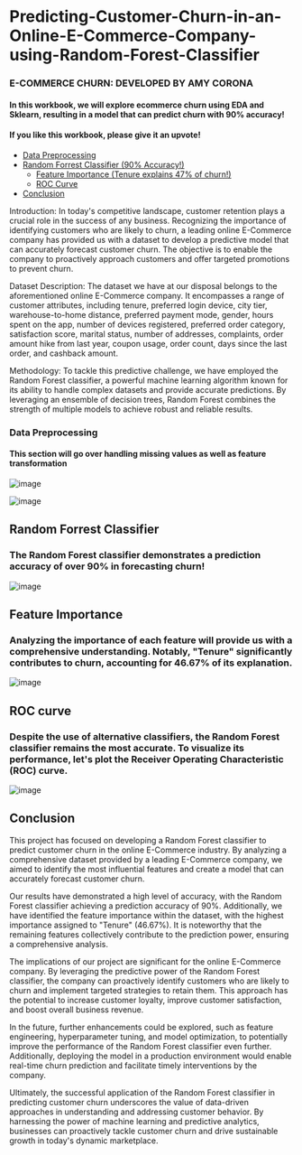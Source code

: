 # Predicting-Customer-Churn-in-an-Online-E-Commerce-Company-using-Random-Forest-Classifier

### E-COMMERCE CHURN: DEVELOPED BY AMY CORONA 

#### In this workbook, we will explore ecommerce churn using EDA and Sklearn, resulting in a model that can predict churn with 90% accuracy!

#### If you like this workbook, please give it an upvote!

* [Data Preprocessing](#section-one)
* [Random Forrest Classifier (90% Accuracy!)](#section-two)
    - [Feature Importance (Tenure explains 47% of churn!)](#subsection-one)
    - [ROC Curve](#anything-you-like)
* [Conclusion](#section-three)

Introduction:
In today's competitive landscape, customer retention plays a crucial role in the success of any business. Recognizing the importance of identifying customers who are likely to churn, a leading online E-Commerce company has provided us with a dataset to develop a predictive model that can accurately forecast customer churn. The objective is to enable the company to proactively approach customers and offer targeted promotions to prevent churn.

Dataset Description:
The dataset we have at our disposal belongs to the aforementioned online E-Commerce company. It encompasses a range of customer attributes, including tenure, preferred login device, city tier, warehouse-to-home distance, preferred payment mode, gender, hours spent on the app, number of devices registered, preferred order category, satisfaction score, marital status, number of addresses, complaints, order amount hike from last year, coupon usage, order count, days since the last order, and cashback amount.

Methodology:
To tackle this predictive challenge, we have employed the Random Forest classifier, a powerful machine learning algorithm known for its ability to handle complex datasets and provide accurate predictions. By leveraging an ensemble of decision trees, Random Forest combines the strength of multiple models to achieve robust and reliable results.

<a id="section-one"></a>

### Data Preprocessing

#### This section will go over handling missing values as well as feature transformation

![image](https://github.com/acorona1234/Predicting-Customer-Churn-in-an-Online-E-Commerce-Company-using-Random-Forest-Classifier/assets/73566258/0ce3349b-e8cf-4567-811c-bac1816bb0fa)

![image](https://github.com/acorona1234/Predicting-Customer-Churn-in-an-Online-E-Commerce-Company-using-Random-Forest-Classifier/assets/73566258/6b96fb7a-724c-4990-9578-57feac965024)

<a id="section-two"></a>

## Random Forrest Classifier
### The Random Forest classifier demonstrates a prediction accuracy of over 90% in forecasting churn!

![image](https://github.com/acorona1234/Predicting-Customer-Churn-in-an-Online-E-Commerce-Company-using-Random-Forest-Classifier/assets/73566258/3e5fbb98-de8d-405d-9d4d-a21a260395df)

<a id="subsection-one"></a>

## Feature Importance

### Analyzing the importance of each feature will provide us with a comprehensive understanding. Notably, "Tenure" significantly contributes to churn, accounting for 46.67% of its explanation.

![image](https://github.com/acorona1234/Predicting-Customer-Churn-in-an-Online-E-Commerce-Company-using-Random-Forest-Classifier/assets/73566258/f79ef8a6-809b-4c58-932e-ce679f0c1b7e)

<a id="anything-you-like"></a>

## ROC curve

### Despite the use of alternative classifiers, the Random Forest classifier remains the most accurate. To visualize its performance, let's plot the Receiver Operating Characteristic (ROC) curve.

![image](https://github.com/acorona1234/Predicting-Customer-Churn-in-an-Online-E-Commerce-Company-using-Random-Forest-Classifier/assets/73566258/ef2a916e-4910-43c4-9265-ef08cc6aaf27)

<a id="section-three"></a>
## Conclusion

This project has focused on developing a Random Forest classifier to predict customer churn in the online E-Commerce industry. By analyzing a comprehensive dataset provided by a leading E-Commerce company, we aimed to identify the most influential features and create a model that can accurately forecast customer churn.

Our results have demonstrated a high level of accuracy, with the Random Forest classifier achieving a prediction accuracy of 90%. Additionally, we have identified the feature importance within the dataset, with the highest importance assigned to "Tenure" (46.67%). It is noteworthy that the remaining features collectively contribute to the prediction power, ensuring a comprehensive analysis.

The implications of our project are significant for the online E-Commerce company. By leveraging the predictive power of the Random Forest classifier, the company can proactively identify customers who are likely to churn and implement targeted strategies to retain them. This approach has the potential to increase customer loyalty, improve customer satisfaction, and boost overall business revenue.

In the future, further enhancements could be explored, such as feature engineering, hyperparameter tuning, and model optimization, to potentially improve the performance of the Random Forest classifier even further. Additionally, deploying the model in a production environment would enable real-time churn prediction and facilitate timely interventions by the company.

Ultimately, the successful application of the Random Forest classifier in predicting customer churn underscores the value of data-driven approaches in understanding and addressing customer behavior. By harnessing the power of machine learning and predictive analytics, businesses can proactively tackle customer churn and drive sustainable growth in today's dynamic marketplace.



